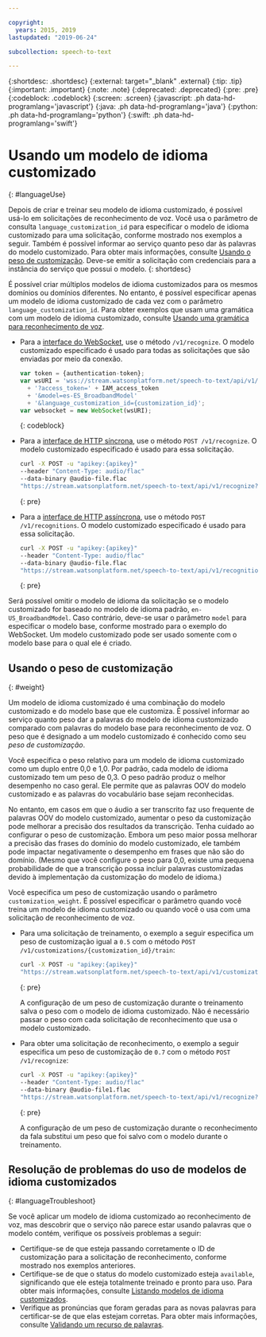 ```yaml
---

copyright:
  years: 2015, 2019
lastupdated: "2019-06-24"

subcollection: speech-to-text

---
```


{:shortdesc: .shortdesc}
{:external: target="_blank" .external}
{:tip: .tip}
{:important: .important}
{:note: .note}
{:deprecated: .deprecated}
{:pre: .pre}
{:codeblock: .codeblock}
{:screen: .screen}
{:javascript: .ph data-hd-programlang='javascript'}
{:java: .ph data-hd-programlang='java'}
{:python: .ph data-hd-programlang='python'}
{:swift: .ph data-hd-programlang='swift'}

# Usando um modelo de idioma customizado
{: #languageUse}

Depois de criar e treinar seu modelo de idioma customizado, é possível usá-lo em solicitações de reconhecimento de voz. Você usa o parâmetro de consulta `language_customization_id` para especificar o modelo de idioma customizado para uma solicitação, conforme mostrado nos exemplos a seguir. Também é possível informar ao serviço quanto peso dar às palavras do modelo customizado. Para obter mais informações, consulte [Usando o peso de customização](#weight). Deve-se emitir a solicitação com credenciais para a instância do serviço que possui o modelo.
{: shortdesc}

É possível criar múltiplos modelos de idioma customizados para os mesmos domínios ou domínios diferentes. No entanto, é possível especificar apenas um modelo de idioma customizado de cada vez com o parâmetro `language_customization_id`. Para obter exemplos que usam uma gramática com um modelo de idioma customizado, consulte [Usando uma gramática para reconhecimento de voz](/docs/services/speech-to-text?topic=speech-to-text-grammarUse).

-   Para a [interface do WebSocket](/docs/services/speech-to-text?topic=speech-to-text-websockets), use o método `/v1/recognize`. O modelo customizado especificado é usado para todas as solicitações que são enviadas por meio da conexão.

    ```javascript
    var token = {authentication-token};
    var wsURI = 'wss://stream.watsonplatform.net/speech-to-text/api/v1/recognize'
      + '?access_token=' + IAM_access_token
      + '&model=es-ES_BroadbandModel'
      + '&language_customization_id={customization_id}';
    var websocket = new WebSocket(wsURI);
    ```
    {: codeblock}
-   Para a [interface de HTTP síncrona](/docs/services/speech-to-text?topic=speech-to-text-http), use o método `POST /v1/recognize`. O modelo customizado especificado é usado para essa solicitação.

    ```bash
    curl -X POST -u "apikey:{apikey}"
    --header "Content-Type: audio/flac"
    --data-binary @audio-file.flac
    "https://stream.watsonplatform.net/speech-to-text/api/v1/recognize?language_customization_id={customization_id}"
    ```
    {: pre}
-   Para a [interface de HTTP assíncrona](/docs/services/speech-to-text?topic=speech-to-text-async), use o método `POST /v1/recognitions`. O modelo customizado especificado é usado para essa solicitação.

    ```bash
    curl -X POST -u "apikey:{apikey}"
    --header "Content-Type: audio/flac"
    --data-binary @audio-file.flac
    "https://stream.watsonplatform.net/speech-to-text/api/v1/recognitions?language_customization_id={customization_id}"
    ```
    {: pre}

Será possível omitir o modelo de idioma da solicitação se o modelo customizado for baseado no modelo de idioma padrão, `en-US_BroadbandModel`. Caso contrário, deve-se usar o parâmetro `model` para especificar o modelo base, conforme mostrado para o exemplo do WebSocket. Um modelo customizado pode ser usado somente com o modelo base para o qual ele é criado.

## Usando o peso de customização
{: #weight}

Um modelo de idioma customizado é uma combinação do modelo customizado e do modelo base que ele customiza. É possível informar ao serviço quanto peso dar a palavras do modelo de idioma customizado comparado com palavras do modelo base para reconhecimento de voz. O peso que é designado a um modelo customizado é conhecido como seu *peso de customização*.

Você especifica o peso relativo para um modelo de idioma customizado como um duplo entre 0,0 e 1,0. Por padrão, cada modelo de idioma customizado tem um peso de 0,3. O peso padrão produz o melhor desempenho no caso geral. Ele permite que as palavras OOV do modelo customizado e as palavras do vocabulário base sejam reconhecidas.

No entanto, em casos em que o áudio a ser transcrito faz uso frequente de palavras OOV do modelo customizado, aumentar o peso da customização pode melhorar a precisão dos resultados da transcrição. Tenha cuidado ao configurar o peso de customização. Embora um peso maior possa melhorar a precisão das frases do domínio do modelo customizado, ele também pode impactar negativamente o desempenho em frases que não são do domínio. (Mesmo que você configure o peso para 0,0, existe uma pequena probabilidade de que a transcrição possa incluir palavras customizadas devido à implementação da customização do modelo de idioma.)

Você especifica um peso de customização usando o parâmetro `customization_weight`. É possível especificar o parâmetro quando você treina um modelo de idioma customizado ou quando você o usa com uma solicitação de reconhecimento de voz.

-   Para uma solicitação de treinamento, o exemplo a seguir especifica um peso de customização igual a `0.5` com o método `POST /v1/customizations/{customization_id}/train`:

    ```bash
    curl -X POST -u "apikey:{apikey}"
    "https://stream.watsonplatform.net/speech-to-text/api/v1/customizations/{customization_id}/train?customization_weight=0.5"
    ```
    {: pre}

    A configuração de um peso de customização durante o treinamento salva o peso com o modelo de idioma customizado. Não é necessário passar o peso com cada solicitação de reconhecimento que usa o modelo customizado.

-   Para obter uma solicitação de reconhecimento, o exemplo a seguir especifica um peso de customização de `0.7` com o método `POST /v1/recognize`:

    ```bash
    curl -X POST -u "apikey:{apikey}"
    --header "Content-Type: audio/flac"
    --data-binary @audio-file1.flac
    "https://stream.watsonplatform.net/speech-to-text/api/v1/recognize?language_customization_id={customization_id}&customization_weight=0.7"
    ```
    {: pre}

    A configuração de um peso de customização durante o reconhecimento da fala substitui um peso que foi salvo com o modelo durante o treinamento.

## Resolução de problemas do uso de modelos de idioma customizados
{: #languageTroubleshoot}

Se você aplicar um modelo de idioma customizado ao reconhecimento de voz, mas descobrir que o serviço não parece estar usando palavras que o modelo contém, verifique os possíveis problemas a seguir:

-   Certifique-se de que esteja passando corretamente o ID de customização para a solicitação de reconhecimento, conforme mostrado nos exemplos anteriores.
-   Certifique-se de que o status do modelo customizado esteja `available`, significando que ele esteja totalmente treinado e pronto para uso. Para obter mais informações, consulte [Listando modelos de idioma customizados](/docs/services/speech-to-text?topic=speech-to-text-manageLanguageModels#listModels-language).
-   Verifique as pronúncias que foram geradas para as novas palavras para certificar-se de que elas estejam corretas. Para obter mais informações, consulte [Validando um recurso de palavras](/docs/services/speech-to-text?topic=speech-to-text-corporaWords#validateModel).
